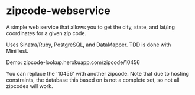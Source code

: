 zipcode-webservice
==================
A simple web service that allows you to get the city, state, and lat/lng coordinates for a given zip code.

Uses Sinatra/Ruby, PostgreSQL, and DataMapper. TDD is done with MiniTest.

Demo: zipcode-lookup.herokuapp.com/zipcode/10456

You can replace the '10456' with another zipcode. Note that due to hosting constraints, the database this based on is not a complete set, so not all zipcodes will work.
